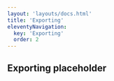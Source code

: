 ```yaml
---
layout: 'layouts/docs.html'
title: 'Exporting'
eleventyNavigation:
  key: 'Exporting'
  order: 2
---
```


## Exporting placeholder

